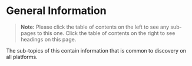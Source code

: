 [title]: # (General Information)
[tags]: # (Discovery)
[priority]: # (1000)

# General Information

> **Note:** Please click the table of contents on the left to see any sub-pages to this one. Click the table of contents on the right to see headings on this page.

The sub-topics of this contain information that is common to discovery on all platforms.
